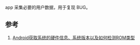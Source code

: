 app 采集必要的用户数据，用于复现 BUG。


## 参考
1. [Android获取系统的硬件信息、系统版本以及如何检测ROM类型](https://blog.csdn.net/xx326664162/article/details/52438706)